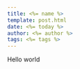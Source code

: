 ```yaml
---
title: <%= name %>
template: post.html
date: <%= today %>
author: <%= author %>
tags: <%= tags %>
---
```


Hello world
